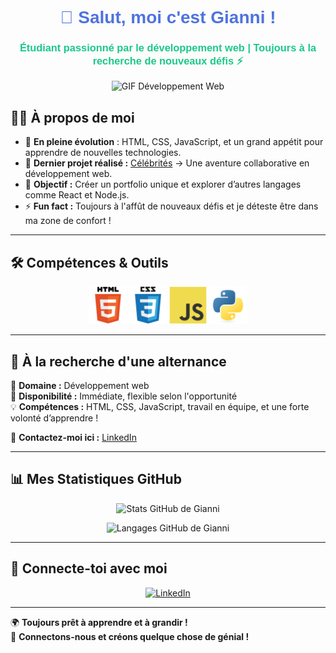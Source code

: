 <h1 align="center" style="font-family: 'Arial', sans-serif; color: #4e73df;">🚀 Salut, moi c'est Gianni !</h1>

<h3 align="center" style="font-family: 'Verdana', sans-serif; color: #1cc88a;">Étudiant passionné par le développement web | Toujours à la recherche de nouveaux défis ⚡</h3>

<p align="center">
  <img src="https://i.pinimg.com/originals/67/16/17/671617f1b9a1584c3d19e5db05137f4e.gif" width="500" alt="GIF Développement Web">
</p>

## 👨‍💻 À propos de moi

- 🌱 **En pleine évolution** : HTML, CSS, JavaScript, et un grand appétit pour apprendre de nouvelles technologies.  
- 🔭 **Dernier projet réalisé :** [Célébrités](https://github.com/GIANNISRT/Maes-Projet-) → Une aventure collaborative en développement web.  
- 🎯 **Objectif :** Créer un portfolio unique et explorer d’autres langages comme React et Node.js.  
- ⚡ **Fun fact :** Toujours à l'affût de nouveaux défis et je déteste être dans ma zone de confort !  

---

## 🛠️ Compétences & Outils

<p align="center"> 
  <img src="https://raw.githubusercontent.com/devicons/devicon/master/icons/html5/html5-original-wordmark.svg" alt="HTML5" width="60" height="60"> 
  <img src="https://raw.githubusercontent.com/devicons/devicon/master/icons/css3/css3-original-wordmark.svg" alt="CSS3" width="60" height="60">
  <img src="https://raw.githubusercontent.com/devicons/devicon/master/icons/javascript/javascript-original.svg" alt="JavaScript" width="60" height="60">
  <img src="https://raw.githubusercontent.com/devicons/devicon/master/icons/python/python-original.svg" alt="Python" width="60" height="60">
</p>

---

## 🎯 À la recherche d'une alternance

💼 **Domaine :** Développement web  
📆 **Disponibilité :** Immédiate, flexible selon l'opportunité  
💡 **Compétences :** HTML, CSS, JavaScript, travail en équipe, et une forte volonté d’apprendre !  

📩 **Contactez-moi ici :** [LinkedIn](https://linkedin.com/in/gianni-srt-786421337/)  

---

## 📊 Mes Statistiques GitHub

<p align="center">
  <img src="https://github-readme-stats.vercel.app/api?username=innagbki&show_icons=true&count_private=true&hide_title=true&theme=radical" alt="Stats GitHub de Gianni" />
</p>

<p align="center">
  <img src="https://github-readme-stats.vercel.app/api/top-langs?username=innagbki&show_icons=true&locale=fr&layout=compact&theme=radical" alt="Langages GitHub de Gianni" />
</p>

---

## 🔗 Connecte-toi avec moi

<p align="center">
<a href="https://linkedin.com/in/gianni-srt-786421337/" target="blank">
  <img src="https://raw.githubusercontent.com/rahuldkjain/github-profile-readme-generator/master/src/images/icons/Social/linked-in-alt.svg" alt="LinkedIn" width="45" />
</a>
</p>

---

🌍 **Toujours prêt à apprendre et à grandir !**  
👥 **Connectons-nous et créons quelque chose de génial !**
